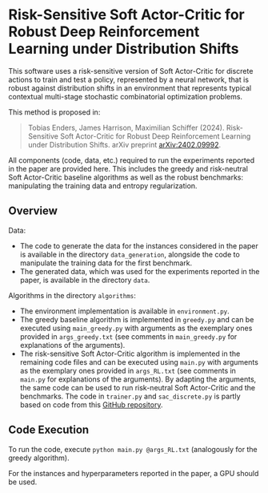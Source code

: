 # Risk-Sensitive Soft Actor-Critic for Robust Deep Reinforcement Learning under Distribution Shifts

This software uses a risk-sensitive version of Soft Actor-Critic for discrete actions to train and test a policy, represented by a neural network, that is robust against distribution shifts in an environment that represents typical contextual multi-stage stochastic combinatorial optimization problems. 

This method is proposed in:

> Tobias Enders, James Harrison, Maximilian Schiffer (2024). Risk-Sensitive Soft Actor-Critic for Robust Deep Reinforcement Learning under Distribution Shifts. arXiv preprint [arXiv:2402.09992](https://arxiv.org/abs/2402.09992).

All components (code, data, etc.) required to run the experiments reported in the paper are provided here. This includes the greedy and risk-neutral Soft Actor-Critic baseline algorithms as well as the robust benchmarks: manipulating the training data and entropy regularization.

## Overview
Data:
- The code to generate the data for the instances considered in the paper is available in the directory `data_generation`, alongside the code to manipulate the training data for the first benchmark.
- The generated data, which was used for the experiments reported in the paper, is available in the directory `data`.

Algorithms in the directory `algorithms`:
- The environment implementation is available in `environment.py`.
- The greedy baseline algorithm is implemented in `greedy.py` and can be executed using `main_greedy.py` with arguments as the exemplary ones provided in `args_greedy.txt` (see comments in `main_greedy.py` for explanations of the arguments).
- The risk-sensitive Soft Actor-Critic algorithm is implemented in the remaining code files and can be executed using `main.py` with arguments as the exemplary ones provided in `args_RL.txt` (see comments in `main.py` for explanations of the arguments). By adapting the arguments, the same code can be used to run risk-neutral Soft Actor-Critic and the benchmarks. The code in `trainer.py` and `sac_discrete.py` is partly based on code from this [GitHub repository](https://github.com/keiohta/tf2rl).

## Code Execution
To run the code, execute `python main.py @args_RL.txt` (analogously for the greedy algorithm). 

For the instances and hyperparameters reported in the paper, a GPU should be used. 
